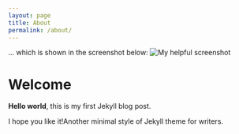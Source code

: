 ```yaml
---
layout: page
title: About
permalink: /about/
---
```


... which is shown in the screenshot below:
![My helpful screenshot](/assets/CSC/x3.jpg)


# Welcome

**Hello world**, this is my first Jekyll blog post.

I hope you like it!Another minimal style of Jekyll theme for writers.
